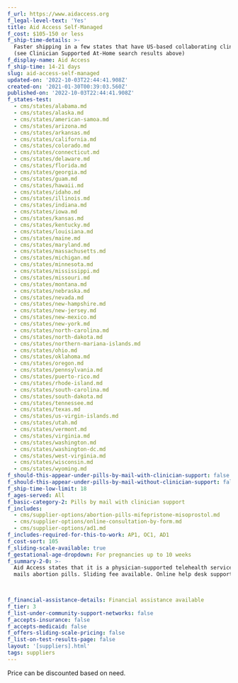 ```yaml
---
f_url: https://www.aidaccess.org
f_legal-level-text: 'Yes'
title: Aid Access Self-Managed
f_cost: $105-150 or less
f_ship-time-details: >-
  Faster shipping in a few states that have US-based collaborating clinicians
  (see Clinician Supported At-Home search results above)
f_display-name: Aid Access
f_ship-time: 14-21 days
slug: aid-access-self-managed
updated-on: '2022-10-03T22:44:41.908Z'
created-on: '2021-01-30T00:39:03.560Z'
published-on: '2022-10-03T22:44:41.908Z'
f_states-test:
  - cms/states/alabama.md
  - cms/states/alaska.md
  - cms/states/american-samoa.md
  - cms/states/arizona.md
  - cms/states/arkansas.md
  - cms/states/california.md
  - cms/states/colorado.md
  - cms/states/connecticut.md
  - cms/states/delaware.md
  - cms/states/florida.md
  - cms/states/georgia.md
  - cms/states/guam.md
  - cms/states/hawaii.md
  - cms/states/idaho.md
  - cms/states/illinois.md
  - cms/states/indiana.md
  - cms/states/iowa.md
  - cms/states/kansas.md
  - cms/states/kentucky.md
  - cms/states/louisiana.md
  - cms/states/maine.md
  - cms/states/maryland.md
  - cms/states/massachusetts.md
  - cms/states/michigan.md
  - cms/states/minnesota.md
  - cms/states/mississippi.md
  - cms/states/missouri.md
  - cms/states/montana.md
  - cms/states/nebraska.md
  - cms/states/nevada.md
  - cms/states/new-hampshire.md
  - cms/states/new-jersey.md
  - cms/states/new-mexico.md
  - cms/states/new-york.md
  - cms/states/north-carolina.md
  - cms/states/north-dakota.md
  - cms/states/northern-mariana-islands.md
  - cms/states/ohio.md
  - cms/states/oklahoma.md
  - cms/states/oregon.md
  - cms/states/pennsylvania.md
  - cms/states/puerto-rico.md
  - cms/states/rhode-island.md
  - cms/states/south-carolina.md
  - cms/states/south-dakota.md
  - cms/states/tennessee.md
  - cms/states/texas.md
  - cms/states/us-virgin-islands.md
  - cms/states/utah.md
  - cms/states/vermont.md
  - cms/states/virginia.md
  - cms/states/washington.md
  - cms/states/washington-dc.md
  - cms/states/west-virginia.md
  - cms/states/wisconsin.md
  - cms/states/wyoming.md
f_should-this-appear-under-pills-by-mail-with-clinician-support: false
f_should-this-appear-under-pills-by-mail-without-clinician-support: false
f_ship-time-low-limit: 18
f_ages-served: All
f_basic-category-2: Pills by mail with clinician support
f_includes:
  - cms/supplier-options/abortion-pills-mifepristone-misoprostol.md
  - cms/supplier-options/online-consultation-by-form.md
  - cms/supplier-options/ad1.md
f_includes-required-for-this-to-work: AP1, OC1, AD1
f_cost-sort: 105
f_sliding-scale-available: true
f_gestational-age-dropdown: For pregnancies up to 10 weeks
f_summary-2-0: >-
  Aid Access states that it is a physician-supported telehealth service that
  mails abortion pills. Sliding fee available. Online help desk support.


  ‍
f_financial-assistance-details: Financial assistance available
f_tier: 3
f_list-under-community-support-networks: false
f_accepts-insurance: false
f_accepts-medicaid: false
f_offers-sliding-scale-pricing: false
f_list-on-test-results-page: false
layout: '[suppliers].html'
tags: suppliers
---
```


Price can be discounted based on need.
